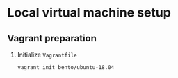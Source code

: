 
# Local virtual machine setup

## Vagrant preparation

1.  Initialize `Vagrantfile`

    ```
    vagrant init bento/ubuntu-18.04
    ```

